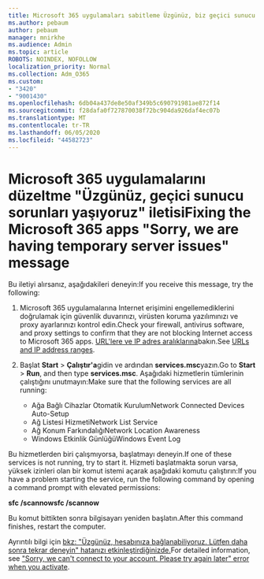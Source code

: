 ```yaml
---
title: Microsoft 365 uygulamaları sabitleme Üzgünüz, biz geçici sunucu sorunları mesajı yaşıyorsanız
ms.author: pebaum
author: pebaum
manager: mnirkhe
ms.audience: Admin
ms.topic: article
ROBOTS: NOINDEX, NOFOLLOW
localization_priority: Normal
ms.collection: Adm_O365
ms.custom:
- "3420"
- "9001430"
ms.openlocfilehash: 6db04a437de8e50af349b5c690791981ae872f14
ms.sourcegitcommit: f28dafa0f727870038f72bc904da926daf4ec07b
ms.translationtype: MT
ms.contentlocale: tr-TR
ms.lasthandoff: 06/05/2020
ms.locfileid: "44582723"
---
```

# <a name="fixing-the-microsoft-365-apps-sorry-we-are-having-temporary-server-issues-message"></a><span data-ttu-id="d721c-102">Microsoft 365 uygulamalarını düzeltme "Üzgünüz, geçici sunucu sorunları yaşıyoruz" iletisi</span><span class="sxs-lookup"><span data-stu-id="d721c-102">Fixing the Microsoft 365 apps "Sorry, we are having temporary server issues" message</span></span>

<span data-ttu-id="d721c-103">Bu iletiyi alırsanız, aşağıdakileri deneyin:</span><span class="sxs-lookup"><span data-stu-id="d721c-103">If you receive this message, try the following:</span></span>

1. <span data-ttu-id="d721c-104">Microsoft 365 uygulamalarına Internet erişimini engellemediklerini doğrulamak için güvenlik duvarınızı, virüsten koruma yazılımınızı ve proxy ayarlarınızı kontrol edin.</span><span class="sxs-lookup"><span data-stu-id="d721c-104">Check your firewall, antivirus software, and proxy settings to confirm that they are not blocking Internet access to Microsoft 365 apps.</span></span> <span data-ttu-id="d721c-105">[URL'lere ve IP adres aralıklarına](https://docs.microsoft.com/office365/enterprise/urls-and-ip-address-ranges)bakın.</span><span class="sxs-lookup"><span data-stu-id="d721c-105">See [URLs and IP address ranges](https://docs.microsoft.com/office365/enterprise/urls-and-ip-address-ranges).</span></span>

2. <span data-ttu-id="d721c-106">Başlat **Start**  >  **Çalıştır'a**gidin ve ardından **services.msc**yazın.</span><span class="sxs-lookup"><span data-stu-id="d721c-106">Go to **Start** > **Run**, and then type **services.msc**.</span></span> <span data-ttu-id="d721c-107">Aşağıdaki hizmetlerin tümlerinin çalıştığını unutmayın:</span><span class="sxs-lookup"><span data-stu-id="d721c-107">Make sure that the following services are all running:</span></span>
    - <span data-ttu-id="d721c-108">Ağa Bağlı Cihazlar Otomatik Kurulum</span><span class="sxs-lookup"><span data-stu-id="d721c-108">Network Connected Devices Auto-Setup</span></span>
    - <span data-ttu-id="d721c-109">Ağ Listesi Hizmeti</span><span class="sxs-lookup"><span data-stu-id="d721c-109">Network List Service</span></span>
    - <span data-ttu-id="d721c-110">Ağ Konum Farkındalığı</span><span class="sxs-lookup"><span data-stu-id="d721c-110">Network Location Awareness</span></span>
    - <span data-ttu-id="d721c-111">Windows Etkinlik Günlüğü</span><span class="sxs-lookup"><span data-stu-id="d721c-111">Windows Event Log</span></span>

<span data-ttu-id="d721c-112">Bu hizmetlerden biri çalışmıyorsa, başlatmayı deneyin.</span><span class="sxs-lookup"><span data-stu-id="d721c-112">If one of these services is not running, try to start it.</span></span> <span data-ttu-id="d721c-113">Hizmeti başlatmakta sorun varsa, yüksek izinleri olan bir komut istemi açarak aşağıdaki komutu çalıştırın:</span><span class="sxs-lookup"><span data-stu-id="d721c-113">If you have a problem starting the service, run the following command by opening a command prompt with elevated permissions:</span></span>

<span data-ttu-id="d721c-114">**sfc /scannow**</span><span class="sxs-lookup"><span data-stu-id="d721c-114">**sfc /scannow**</span></span>

<span data-ttu-id="d721c-115">Bu komut bittikten sonra bilgisayarı yeniden başlatın.</span><span class="sxs-lookup"><span data-stu-id="d721c-115">After this command finishes, restart the computer.</span></span>

<span data-ttu-id="d721c-116">Ayrıntılı bilgi için [bkz: "Üzgünüz, hesabınıza bağlanabiliyoruz. Lütfen daha sonra tekrar deneyin" hatanızı etkinleştirdiğinizde.](https://docs.microsoft.com/office/troubleshoot/activation-installation/issue-when-activate-office-from-office-365)</span><span class="sxs-lookup"><span data-stu-id="d721c-116">For detailed information, see ["Sorry, we can't connect to your account. Please try again later" error when you activate](https://docs.microsoft.com/office/troubleshoot/activation-installation/issue-when-activate-office-from-office-365).</span></span>